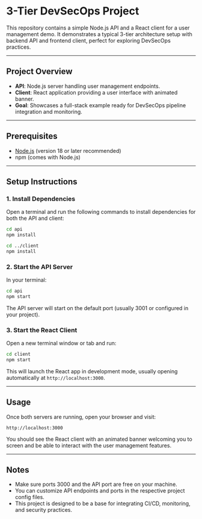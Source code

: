 
# 3-Tier DevSecOps Project

This repository contains a simple Node.js API and a React client for a user management demo. It demonstrates a typical 3-tier architecture setup with backend API and frontend client, perfect for exploring DevSecOps practices.

---

## Project Overview

- **API**: Node.js server handling user management endpoints.
- **Client**: React application providing a user interface with animated banner.
- **Goal**: Showcases a full-stack example ready for DevSecOps pipeline integration and monitoring.

---

## Prerequisites

- [Node.js](https://nodejs.org/en/) (version 18 or later recommended)
- npm (comes with Node.js)

---

## Setup Instructions

### 1. Install Dependencies

Open a terminal and run the following commands to install dependencies for both the API and client:

```bash
cd api
npm install

cd ../client
npm install
````

### 2. Start the API Server

In your terminal:

```bash
cd api
npm start
```

The API server will start on the default port (usually 3001 or configured in your project).

### 3. Start the React Client

Open a new terminal window or tab and run:

```bash
cd client
npm start
```

This will launch the React app in development mode, usually opening automatically at `http://localhost:3000`.

---

## Usage

Once both servers are running, open your browser and visit:

```
http://localhost:3000
```

You should see the React client with an animated banner welcoming you to screen  and be able to interact with the user management features.

---

## Notes

* Make sure ports 3000 and the API port are free on your machine.
* You can customize API endpoints and ports in the respective project config files.
* This project is designed to be a base for integrating CI/CD, monitoring, and security practices.
